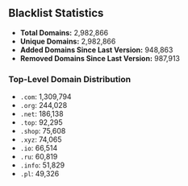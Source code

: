 ## Blacklist Statistics

- **Total Domains:** 2,982,866
- **Unique Domains:** 2,982,866
- **Added Domains Since Last Version:** 948,863
- **Removed Domains Since Last Version:** 987,913

### Top-Level Domain Distribution

-  `.com`: 1,309,794
-  `.org`: 244,028
-  `.net`: 186,138
-  `.top`: 92,295
-  `.shop`: 75,608
-  `.xyz`: 74,065
-  `.io`: 66,514
-  `.ru`: 60,819
-  `.info`: 51,829
-  `.pl`: 49,326
